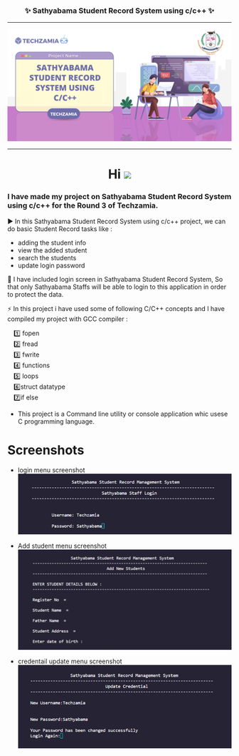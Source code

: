 <h3 align=center><b> ✨ Sathyabama Student Record System using c/c++ ✨</b></h3>

---

![image of voice assitant](project_banner.png)

---

<h1 align="center">Hi <img src="https://github.com/TheDudeThatCode/TheDudeThatCode/blob/master/Assets/Hi.gif" width="29px"/></h1>

###  I have made my project on Sathyabama Student Record System using c/c++ for the Round 3 of Techzamia.

:arrow_forward: In this Sathyabama Student Record System using c/c++ project, we can do basic Student Record tasks like :
- adding the student info
- view the added student
- search the students
- update login password

:round_pushpin: I have included login screen in Sathyabama Student Record System, So that only Sathyabama Staffs will be able to login to this application in order to   protect the data.

:zap: In this project i have used some of following C/C++ concepts and I have compiled my project with GCC compiler :

&emsp;:one: fopen <br />
&emsp;:two: fread <br />
&emsp;:three: fwrite<br />
&emsp;:four: functions<br />
&emsp;:five: loops<br />
&emsp;:six:struct datatype<br />
&emsp;:seven:if else<br />

- This project is a Command line utility or console application whic usese C programming language.

# Screenshots
 * login menu screenshot
![login menu](login.png)

 * Add student menu screenshot 
![add menu](add.png)

 * credentail update menu screenshot<br />
![pass_update](pass_update.png)
